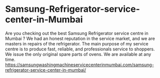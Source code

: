 # Samsung-Refrigerator-service-center-in-Mumbai
Are you checking out the best Samsung  Refrigerator service centre in Mumbai ? We had an honest reputation in the service market, and we are masters in repairs of the refrigerator. The main purpose of my service centre is to produce fast, reliable, and professionals service to shoppers. We issue the only original spare parts of ovens. We are available at any time.  https://samsungwashingmachineservicecenterinmumbai.com/samsung-refrigerator-service-center-in-mumbai/
